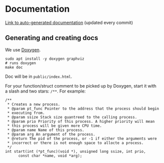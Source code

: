 # Documentation

[Link to auto-generated documentation](https://pcsea-2022.pages.ensimag.fr/x86-aubeadri-laclautv-sarrya-elhajlah/psys-base/)
(updated every commit)

## Generating and creating docs

We use [Doxygen](https://www.doxygen.nl/index.html).

```shell
sudo apt install -y doxygen graphviz
# runs doxygen
make doc 
```

Doc will be in `public/index.html`.

For your function/struct comment to be picked up by Doxygen, start it with a slash and two stars: `/**`. For example:

```shell
/**
 * Creates a new process.
 * @param pt_func Pointer to the address that the process should begin
 * executing from.
 * @param ssize Stack size guantreed to the calling process.
 * @param prio Priority of this process. A higher priority will mean
 * this process will be given more CPU time.
 * @param name Name of this process.
 * @param arg An argument of the process.
 * @return The pid of the process, or -1 if either the arguments were
 * incorrect or there is not enough space to allocte a process.
 */
int start(int (*pt_func)(void *), unsigned long ssize, int prio,
	  const char *name, void *arg);
```

